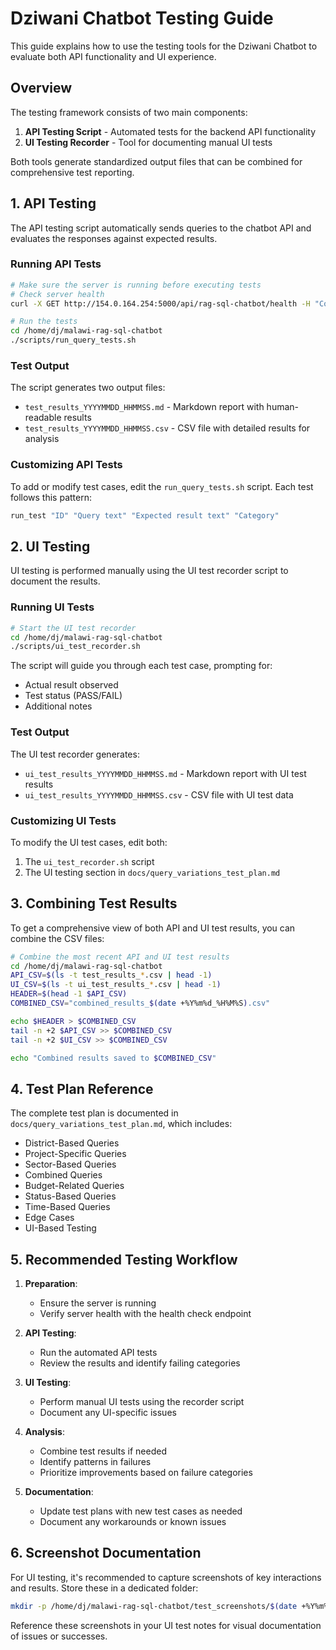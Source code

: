 # Dziwani Chatbot Testing Guide

This guide explains how to use the testing tools for the Dziwani Chatbot to evaluate both API functionality and UI experience.

## Overview

The testing framework consists of two main components:

1. **API Testing Script** - Automated tests for the backend API functionality
2. **UI Testing Recorder** - Tool for documenting manual UI tests

Both tools generate standardized output files that can be combined for comprehensive test reporting.

## 1. API Testing

The API testing script automatically sends queries to the chatbot API and evaluates the responses against expected results.

### Running API Tests

```bash
# Make sure the server is running before executing tests
# Check server health
curl -X GET http://154.0.164.254:5000/api/rag-sql-chatbot/health -H "Content-Type: application/json" | jq

# Run the tests
cd /home/dj/malawi-rag-sql-chatbot
./scripts/run_query_tests.sh
```

### Test Output

The script generates two output files:
- `test_results_YYYYMMDD_HHMMSS.md` - Markdown report with human-readable results
- `test_results_YYYYMMDD_HHMMSS.csv` - CSV file with detailed results for analysis

### Customizing API Tests

To add or modify test cases, edit the `run_query_tests.sh` script. Each test follows this pattern:

```bash
run_test "ID" "Query text" "Expected result text" "Category"
```

## 2. UI Testing

UI testing is performed manually using the UI test recorder script to document the results.

### Running UI Tests

```bash
# Start the UI test recorder
cd /home/dj/malawi-rag-sql-chatbot
./scripts/ui_test_recorder.sh
```

The script will guide you through each test case, prompting for:
- Actual result observed
- Test status (PASS/FAIL)
- Additional notes

### Test Output

The UI test recorder generates:
- `ui_test_results_YYYYMMDD_HHMMSS.md` - Markdown report with UI test results
- `ui_test_results_YYYYMMDD_HHMMSS.csv` - CSV file with UI test data

### Customizing UI Tests

To modify the UI test cases, edit both:
1. The `ui_test_recorder.sh` script
2. The UI testing section in `docs/query_variations_test_plan.md`

## 3. Combining Test Results

To get a comprehensive view of both API and UI test results, you can combine the CSV files:

```bash
# Combine the most recent API and UI test results
cd /home/dj/malawi-rag-sql-chatbot
API_CSV=$(ls -t test_results_*.csv | head -1)
UI_CSV=$(ls -t ui_test_results_*.csv | head -1)
HEADER=$(head -1 $API_CSV)
COMBINED_CSV="combined_results_$(date +%Y%m%d_%H%M%S).csv"

echo $HEADER > $COMBINED_CSV
tail -n +2 $API_CSV >> $COMBINED_CSV
tail -n +2 $UI_CSV >> $COMBINED_CSV

echo "Combined results saved to $COMBINED_CSV"
```

## 4. Test Plan Reference

The complete test plan is documented in `docs/query_variations_test_plan.md`, which includes:

- District-Based Queries
- Project-Specific Queries
- Sector-Based Queries
- Combined Queries
- Budget-Related Queries
- Status-Based Queries
- Time-Based Queries
- Edge Cases
- UI-Based Testing

## 5. Recommended Testing Workflow

1. **Preparation**:
   - Ensure the server is running
   - Verify server health with the health check endpoint

2. **API Testing**:
   - Run the automated API tests
   - Review the results and identify failing categories

3. **UI Testing**:
   - Perform manual UI tests using the recorder script
   - Document any UI-specific issues

4. **Analysis**:
   - Combine test results if needed
   - Identify patterns in failures
   - Prioritize improvements based on failure categories

5. **Documentation**:
   - Update test plans with new test cases as needed
   - Document any workarounds or known issues

## 6. Screenshot Documentation

For UI testing, it's recommended to capture screenshots of key interactions and results. Store these in a dedicated folder:

```bash
mkdir -p /home/dj/malawi-rag-sql-chatbot/test_screenshots/$(date +%Y%m%d)
```

Reference these screenshots in your UI test notes for visual documentation of issues or successes.
